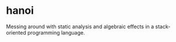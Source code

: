 # hanoi

Messing around with static analysis and algebraic effects in a stack-oriented
programming language.
